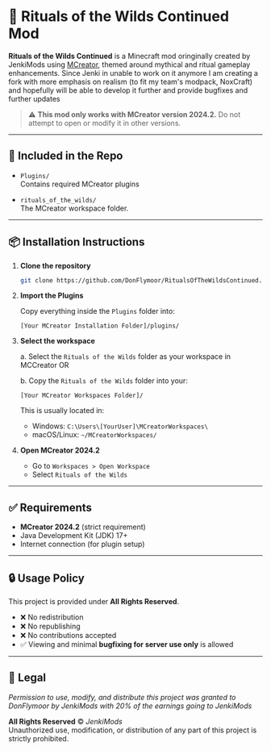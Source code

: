 # 🌿 Rituals of the Wilds Continued Mod

**Rituals of the Wilds Continued** is a Minecraft mod oringinally created by JenkiMods using [MCreator](https://mcreator.net), themed around mythical and ritual gameplay enhancements. Since Jenki in unable to work on it anymore I am creating a fork with more emphasis on realism (to fit my team's modpack, NoxCraft) and hopefully will be able to develop it further and provide bugfixes and further updates

> ⚠️ **This mod only works with MCreator version 2024.2.** Do not attempt to open or modify it in other versions.

---

## 📁 Included in the Repo

- `Plugins/`  
  Contains required MCreator plugins
  
- `rituals_of_the_wilds/`  
  The MCreator workspace folder.  

---

## 📦 Installation Instructions

1. **Clone the repository**

   ```bash
   git clone https://github.com/DonFlymoor/RitualsOfTheWildsContinued.git
   ```

2. **Import the Plugins**

   Copy everything inside the `Plugins` folder into:
   ```
   [Your MCreator Installation Folder]/plugins/
   ```

3. **Select the workspace**

   a. Select the `Rituals of the Wilds` folder as your workspace in MCCreator OR
   
   
   b. Copy the `Rituals of the Wilds` folder into your:
   
      ```
      [Your MCreator Workspaces Folder]/
      ```

   This is usually located in:
   - Windows: `C:\Users\[YourUser]\MCreatorWorkspaces\`
   - macOS/Linux: `~/MCreatorWorkspaces/`

4. **Open MCreator 2024.2**

   - Go to `Workspaces > Open Workspace`
   - Select `Rituals of the Wilds`

---

## ✅ Requirements

- **MCreator 2024.2** (strict requirement)
- Java Development Kit (JDK) 17+
- Internet connection (for plugin setup)

---

## 🔒 Usage Policy

This project is provided under **All Rights Reserved**.

- ❌ No redistribution
- ❌ No republishing
- ❌ No contributions accepted
- ✅ Viewing and minimal **bugfixing for server use only** is allowed

---

## 🔖 Legal

_Permission to use, modify, and distribute this project was granted to DonFlymoor by JenkiMods with 20% of the earnings going to JenkiMods_

**All Rights Reserved** © *JenkiMods*  
Unauthorized use, modification, or distribution of any part of this project is strictly prohibited.
